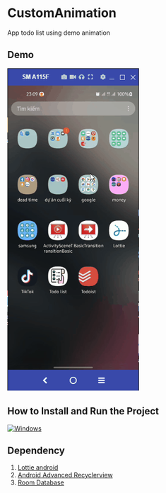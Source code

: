 # CustomAnimation
App todo list using demo animation

## Demo
<img src='./app/src/main/res/raw/TodoListDemo.gif'/>

## How to Install and Run the Project
[![Windows](https://svgshare.com/i/ZhY.svg)](https://svgshare.com/i/ZhY.svg)

## Dependency 

1. <a href='https://github.com/airbnb/lottie-android'>Lottie android</a>
2. <a href='https://github.com/h6ah4i/android-advancedrecyclerview'>Android Advanced Recyclerview</a>
3. <a href='https://developer.android.com/jetpack/androidx/releases/room'>Room Database</a>



